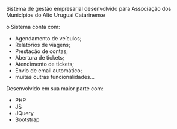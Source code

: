 Sistema de gestão empresarial desenvolvido para Associação dos Municípios do Alto Uruguai Catarinense

o Sistema conta com:
 - Agendamento de veículos;
 - Relatórios de viagens;
 - Prestação de contas;
 - Abertura de tickets;
 - Atendimento de tickets;
 - Envio de email automático;
 - muitas outras funcionalidades...

Desenvolvido em sua maior parte com:
 - PHP
 - JS
 - JQuery
 - Bootstrap

